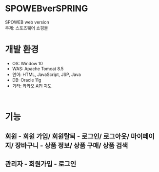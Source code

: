 # SPOWEBverSPRING
SPOWEB web version
<br>
주제: 스포츠웨어 쇼핑몰
<br>
# 개발 환경
- OS: Window 10
- WAS: Apache Tomcat 8.5
- 언어: HTML, JavaScript, JSP, Java
- DB: Oracle 11g
- 기타: 카카오 API 지도
<br>
<h1> 기능
<h2>회원
- 회원 가입/ 회원탈퇴
- 로그인/ 로그아웃/ 마이페이지/ 장바구니
- 상품 정보/ 상품 구매/ 상품 검색
<h2>관리자
- 회원가입
- 로그인
